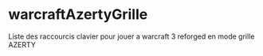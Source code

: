 # warcraftAzertyGrille
Liste des raccourcis clavier pour jouer a warcraft 3 reforged en mode grille AZERTY

